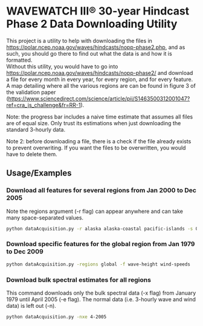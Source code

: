 
# WAVEWATCH III® 30-year Hindcast Phase 2 Data Downloading Utility

This project is a utility to help with downloading the files in https://polar.ncep.noaa.gov/waves/hindcasts/nopp-phase2.php, and as such, you should go there to find out what the data is and how it is formatted.  
Without this utility, you would have to go into https://polar.ncep.noaa.gov/waves/hindcasts/nopp-phase2/ and download a file for every month in every year, for every region, and for every feature.  
A map detailing where all the various regions are can be found in figure 3 of the validation paper (https://www.sciencedirect.com/science/article/pii/S1463500312001047?ref=cra_js_challenge&fr=RR-1).  


Note: the progress bar includes a naive time estimate that assumes all files are of equal size. Only trust its estimations when just downloading the standard 3-hourly data.

Note 2: before downloading a file, there is a check if the file already exists to prevent overwriting. If you want the files to be overwritten, you would have to delete them.

## Usage/Examples

### Download all features for several regions from Jan 2000 to Dec 2005
Note the regions argument (-r flag) can appear anywhere and can take many space-separated values.
```bash
python dataAcquisition.py -r alaska alaska-coastal pacific-islands -s 01-2000 -e 12-2005
```

### Download specific features for the global region from Jan 1979 to Dec 2009
```bash
python dataAcquisition.py -regions global -f wave-height wind-speeds
```

### Download bulk spectral estimates for all regions
This command downloads only the bulk spectral data (-x flag) from January 1979 until April 2005 (-e flag). The normal data (i.e. 3-hourly wave and wind data) is left out (-n).
```bash
python dataAcquisition.py -nxe 4-2005
```



